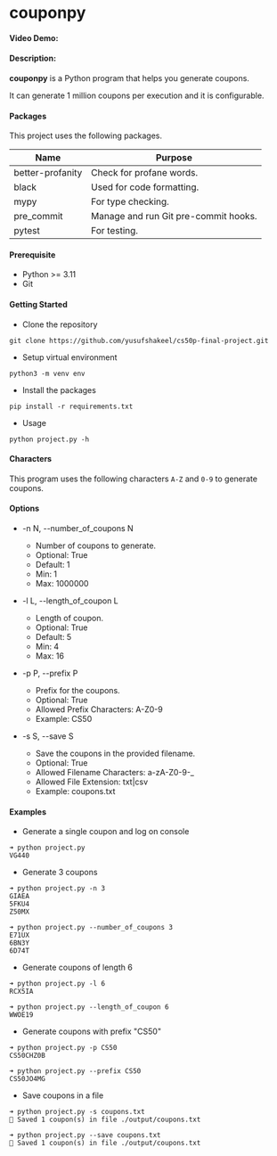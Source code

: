 # couponpy

#### Video Demo:  <URL HERE>

#### Description:

**couponpy** is a Python program that helps you generate coupons.

It can generate 1 million coupons per execution and it is configurable.

#### Packages

This project uses the following packages.

| Name             | Purpose                              |
| ---------------- | ------------------------------------ |
| better-profanity | Check for profane words.             |
| black            | Used for code formatting.            |
| mypy             | For type checking.                   |
| pre_commit       | Manage and run Git pre-commit hooks. |
| pytest           | For testing.                         |

#### Prerequisite

* Python >= 3.11
* Git

#### Getting Started

* Clone the repository
```shell
git clone https://github.com/yusufshakeel/cs50p-final-project.git
```

* Setup virtual environment
```shell
python3 -m venv env
```

* Install the packages
```shell
pip install -r requirements.txt
```

* Usage
```shell
python project.py -h
```

#### Characters

This program uses the following characters `A-Z` and `0-9` to generate coupons.

#### Options

* -n N, --number_of_coupons N
  * Number of coupons to generate.
  * Optional: True
  * Default: 1
  * Min: 1
  * Max: 1000000

* -l L, --length_of_coupon L
  * Length of coupon.
  * Optional: True
  * Default: 5
  * Min: 4
  * Max: 16

* -p P, --prefix P
  * Prefix for the coupons.
  * Optional: True
  * Allowed Prefix Characters: A-Z0-9
  * Example: CS50

* -s S, --save S
  * Save the coupons in the provided filename.
  * Optional: True
  * Allowed Filename Characters: a-zA-Z0-9-_
  * Allowed File Extension: txt|csv
  * Example: coupons.txt

#### Examples

* Generate a single coupon and log on console
```shell
➜ python project.py
VG440
```

* Generate 3 coupons
```shell
➜ python project.py -n 3
GIAEA
5FKU4
Z50MX

➜ python project.py --number_of_coupons 3
E71UX
6BN3Y
6D74T
```

* Generate coupons of length 6
```shell
➜ python project.py -l 6
RCX5IA

➜ python project.py --length_of_coupon 6
WWOE19
```

* Generate coupons with prefix "CS50"
```shell
➜ python project.py -p CS50
CS50CHZ0B

➜ python project.py --prefix CS50
CS50JO4MG
```

* Save coupons in a file
```shell
➜ python project.py -s coupons.txt
💾 Saved 1 coupon(s) in file ./output/coupons.txt

➜ python project.py --save coupons.txt
💾 Saved 1 coupon(s) in file ./output/coupons.txt
```
